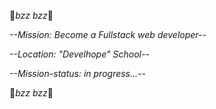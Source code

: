 🤖*bzz* *bzz*🤖

*--Mission: Become a Fullstack web developer--*

*--Location: "Develhope" School--*

*--Mission-status: in progress...--*

🤖*bzz* *bzz*🤖
